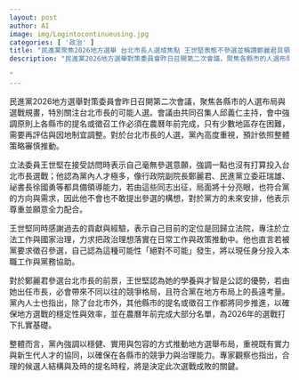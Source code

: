 ```yaml
---
layout: post
author: AI
image: img/Logintocontinueusing.jpg
categories: [ '政治' ]
title: "民進黨聚焦2026地方選舉 台北市長人選成焦點 王世堅表態不參選並稱讚鄭麗君具領導力"
description: "民進黨2026地方選舉對策委員會昨日召開第二次會議，聚焦各縣市的人選布局與選戰規畫，特別關注台北市長人選。會議由邱義仁主持，強調提名或徵召工作原則上須在農曆年前完成，僅有少數地區存在困難需再評估與因地制宜調整。對於台北市長人選，黨內高度重視，預計依整體策略審慎推動。立法委員王世堅表示毫無參選意願，稱黨內人才眾多，若由行政院副院長鄭麗君等出征，局面將十分亮眼，並尊重黨方安排。王世堅也表示若被徵召參選的可能性「絕對不可能」發生，將回歸立法院專注本職工作。對於鄭麗君參選台北市長的前景，認為她的學養與才智是公認優勢，若出任市長將改寫競爭格局，符合黨在地方布局的長遠考量。其他縣市提名或徵召工作同步推進，預計在農曆年前完成大部分名單，以為2026年選戰奠定穩固基礎。專家觀察指出，合理的候選人結構與及時提名時程將成勝敗關鍵。"

"
---
```

民進黨2026地方選舉對策委員會昨日召開第二次會議，聚焦各縣市的人選布局與選戰規畫，特別關注台北市長的可能人選。會議由共同召集人邱義仁主持，會中強調原則上各縣市的提名或徵召工作必須在農曆年前完成，只有少數地區存在困難，需要再評估與因地制宜調整。對於台北市長的人選，黨內高度重視，預計依照整體策略審慎推動。

立法委員王世堅在接受訪問時表示自己毫無參選意願，強調一點也沒有打算投入台北市長選戰；他認為黨內人才極多，像行政院副院長鄭麗君、民進黨立委莊瑞雄、祕書長徐國勇等都具備領導能力，若由這些同志出征，局面將十分亮眼，也符合黨的方向與需求，因此他不會也不敢提出參選的構想，對於黨方的未來安排，他表示尊重並願意全力配合。

王世堅同時感謝過去的貢獻與經驗，表示自己目前的定位是回歸立法院，專注於立法工作與國家治理，力求把政治理想落實在日常工作與政策推動中。他也直言若被黨要求徵召參選，自己認為這種可能性「絕對不可能」發生，將以現任身分投入本職工作與黨務協助。

對於鄭麗君參選台北市長的前景，王世堅認為她的學養與才智是公認的優勢，若由她出任市長，必會帶來不同以往的競爭格局，且符合黨在地方布局上的長遠考量。黨內人士也指出，除了台北市外，其他縣市的提名或徵召工作都將同步推進，以確保地方選戰的穩定性與效率，並在農曆年前完成大部分名單，為2026年的選戰打下扎實基礎。

整體而言，黨內強調以穩健、實用與包容的方式推動地方選舉布局，重視既有實力與新生代人才的協同，以確保在各縣市的競爭力與治理能力。專家觀察也指出，合理的候選人結構與及時的提名時程，將是決定此次選戰成敗的關鍵。